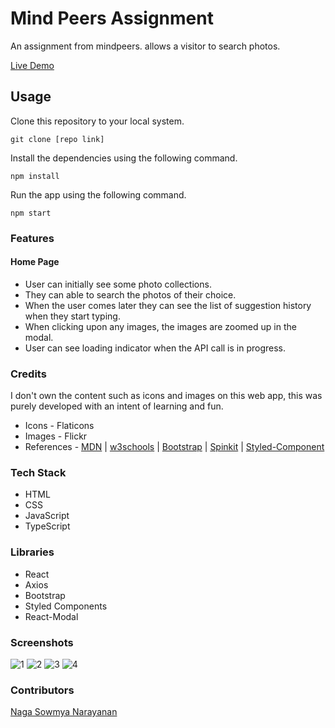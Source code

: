 # Mind Peers Assignment 

An assignment from mindpeers. allows a visitor to search photos.

 [Live Demo](https://happy-bhabha-07c78d.netlify.app/)

## Usage


 Clone this repository to your local system.

```
git clone [repo link]
```


 Install the dependencies using the following command.

```
npm install
```


 Run the app using the following command.

```
npm start
```



### Features

#### Home Page

- User can initially see some photo collections.
- They can able to search the photos of their choice.
- When the user comes later they can see the list of suggestion history when they start typing.
- When clicking upon any images, the images are zoomed up in the modal.
- User can see loading indicator when the API call is in progress.

### Credits

I don't own the content such as icons and images on this web app, this was purely developed with an intent of learning and fun.

- Icons - Flaticons
- Images - Flickr
- References - [MDN](https://developer.mozilla.org/en-US/) | [w3schools](https://www.w3schools.com/) | [Bootstrap](https://getbootstrap.com/) | [Spinkit](https://tobiasahlin.com/spinkit/) | [Styled-Component](https://styled-components.com/)



### Tech Stack

- HTML
- CSS
- JavaScript
- TypeScript


### Libraries

- React
- Axios
- Bootstrap
- Styled Components
- React-Modal



### Screenshots

![1](https://user-images.githubusercontent.com/51481112/128302007-f1c7d957-6b1d-4cf9-aa64-a0b16e482c9d.jpg)
![2](https://user-images.githubusercontent.com/51481112/128302024-c902b035-b30a-4944-8397-f7ea560a26da.jpg)
![3](https://user-images.githubusercontent.com/51481112/128302031-b2cb12b7-9625-428f-905f-3e342d33da5b.jpg)
![4](https://user-images.githubusercontent.com/51481112/128302046-534464eb-e9f7-4659-8cb8-38b6295447a1.jpg)




### Contributors

 [Naga Sowmya Narayanan](https://naga12031998.github.io/)
